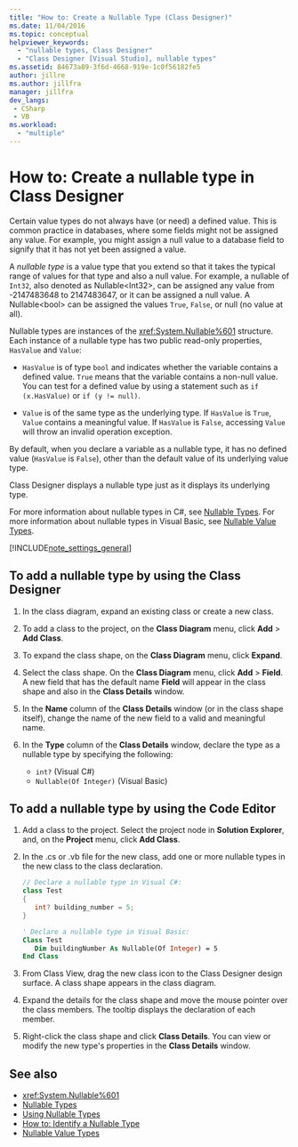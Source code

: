 ```yaml
---
title: "How to: Create a Nullable Type (Class Designer)"
ms.date: 11/04/2016
ms.topic: conceptual
helpviewer_keywords:
  - "nullable types, Class Designer"
  - "Class Designer [Visual Studio], nullable types"
ms.assetid: 84673a89-3f6d-4668-919e-1c0f56182fe5
author: jillre
ms.author: jillfra
manager: jillfra
dev_langs:
 - CSharp
 - VB
ms.workload:
  - "multiple"
---
```

# How to: Create a nullable type in Class Designer

Certain value types do not always have (or need) a defined value. This is common practice in databases, where some fields might not be assigned any value. For example, you might assign a null value to a database field to signify that it has not yet been assigned a value.

A *nullable type* is a value type that you extend so that it takes the typical range of values for that type and also a null value. For example, a nullable of `Int32`, also denoted as Nullable\<Int32>, can be assigned any value from -2147483648 to 2147483647, or it can be assigned a null value. A Nullable\<bool> can be assigned the values `True`, `False`, or null (no value at all).

Nullable types are instances of the <xref:System.Nullable%601> structure. Each instance of a nullable type has two public read-only properties, `HasValue` and `Value`:

- `HasValue` is of type `bool` and indicates whether the variable contains a defined value. `True` means that the variable contains a non-null value. You can test for a defined value by using a statement such as `if (x.HasValue)` or `if (y != null)`.

- `Value` is of the same type as the underlying type. If `HasValue` is `True`, `Value` contains a meaningful value. If `HasValue` is `False`, accessing `Value` will throw an invalid operation exception.

By default, when you declare a variable as a nullable type, it has no defined value (`HasValue` is `False`), other than the default value of its underlying value type.

Class Designer displays a nullable type just as it displays its underlying type.

For more information about nullable types in C#, see [Nullable Types](/dotnet/csharp/programming-guide/nullable-types/index). For more information about nullable types in Visual Basic, see [Nullable Value Types](/dotnet/visual-basic/programming-guide/language-features/data-types/nullable-value-types).

[!INCLUDE[note_settings_general](../../data-tools/includes/note_settings_general_md.md)]

## To add a nullable type by using the Class Designer

1. In the class diagram, expand an existing class or create a new class.

2. To add a class to the project, on the **Class Diagram** menu, click **Add** > **Add Class**.

3. To expand the class shape, on the **Class Diagram** menu, click **Expand**.

4. Select the class shape. On the **Class Diagram** menu, click **Add** > **Field**. A new field that has the default name **Field** will appear in the class shape and also in the **Class Details** window.

5. In the **Name** column of the **Class Details** window (or in the class shape itself), change the name of the new field to a valid and meaningful name.

6. In the **Type** column of the **Class Details** window, declare the type as a nullable type by specifying the following:

    - `int?` (Visual C#)
    - `Nullable(Of Integer)` (Visual Basic)

## To add a nullable type by using the Code Editor

1. Add a class to the project. Select the project node in **Solution Explorer**, and, on the **Project** menu, click **Add Class**.

2. In the .cs or .vb file for the new class, add one or more nullable types in the new class to the class declaration.

    ```csharp
    // Declare a nullable type in Visual C#:
    class Test
    {
       int? building_number = 5;
    }
    ```

    ```vb
    ' Declare a nullable type in Visual Basic:
    Class Test
       Dim buildingNumber As Nullable(Of Integer) = 5
    End Class
    ```

3. From Class View, drag the new class icon to the Class Designer design surface. A class shape appears in the class diagram.

4. Expand the details for the class shape and move the mouse pointer over the class members. The tooltip displays the declaration of each member.

5. Right-click the class shape and click **Class Details**. You can view or modify the new type's properties in the **Class Details** window.

## See also

- <xref:System.Nullable%601>
- [Nullable Types](/dotnet/csharp/programming-guide/nullable-types/index)
- [Using Nullable Types](/dotnet/csharp/programming-guide/nullable-types/using-nullable-types)
- [How to: Identify a Nullable Type](/dotnet/csharp/programming-guide/nullable-types/how-to-identify-a-nullable-type)
- [Nullable Value Types](/dotnet/visual-basic/programming-guide/language-features/data-types/nullable-value-types)
